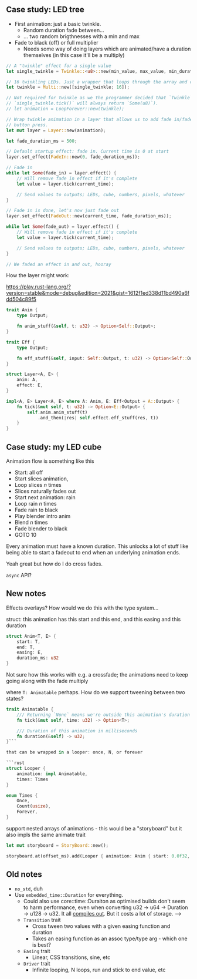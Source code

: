 ## Case study: LED tree

- First animation: just a basic twinkle.
  - Random duration fade between...
  - ... two random brigthnesses with a min and max
- Fade to black (off) or full multiplier
  - Needs some way of doing layers which are animated/have a duration themselves (in this case it'll
    be a multiply)

```rust
// A "twinkle" effect for a single value
let single_twinkle = Twinkle::<u8>::new(min_value, max_value, min_duration_ms, max_duration_ms);

// 16 twinkling LEDs. Just a wrapper that loops through the array and calls `.tick()` on the effect.
let twinkle = Multi::new([single_twinkle; 16]);

// Not required for twinkle as we the programmer decided that `Twinkle` never ends (i.e.
// `single_twinkle.tick()` will always return `Some(u8)`).
// let animation = LoopForever::new(twinkle);

// Wrap twinkle animation in a layer that allows us to add fade in/fade out e.g. in response to a
// button press.
let mut layer = Layer::new(animation);

let fade_duration_ms = 500;

// Default startup effect: fade in. Current time is 0 at start
layer.set_effect(FadeIn::new(0, fade_duration_ms));

// Fade in
while let Some(fade_in) = layer.effect() {
    // Will remove fade in effect if it's complete
    let value = layer.tick(current_time);

    // Send values to outputs; LEDs, cube, numbers, pixels, whatever
}

// Fade in is done, let's now just fade out
layer.set_effect(FadeOut::new(current_time, fade_duration_ms));

while let Some(fade_out) = layer.effect() {
    // Will remove fade in effect if it's complete
    let value = layer.tick(current_time);

    // Send values to outputs; LEDs, cube, numbers, pixels, whatever
}

// We faded an effect in and out, hooray
```

How the layer might work:

<https://play.rust-lang.org/?version=stable&mode=debug&edition=2021&gist=1612f1ed338d11bd490a6fdd504c89f5>

```rust
trait Anim {
    type Output;

    fn anim_stuff(&self, t: u32) -> Option<Self::Output>;
}

trait Eff {
    type Output;

    fn eff_stuff(&self, input: Self::Output, t: u32) -> Option<Self::Output>;
}

struct Layer<A, E> {
    anim: A,
    effect: E,
}

impl<A, E> Layer<A, E> where A: Anim, E: Eff<Output = A::Output> {
    fn tick(&mut self, t: u32) -> Option<E::Output> {
        self.anim.anim_stuff(t)
            .and_then(|res| self.effect.eff_stuff(res, t))
    }
}
```

## Case study: my LED cube

Animation flow is something like this

- Start: all off
- Start slices animation,
- Loop slices _n_ times
- Slices naturally fades out
- Start next animation: rain
- Loop rain _n_ times
- Fade rain to black
- Play blender intro anim
- Blend _n_ times
- Fade blender to black
- GOTO 10

Every animation must have a known duration. This unlocks a lot of stuff like being able to start a
fadeout to end when an underlying animation ends.

Yeah great but how do I do cross fades.

`async` API?

## New notes

Effects overlays? How would we do this with the type system...

struct: this animation has this start and this end, and this easing and this duration

```rust
struct Anim<T, E> {
    start: T,
    end: T,
    easing: E,
    duration_ms: u32
}
```

Not sure how this works with e.g. a crossfade; the animations need to keep going along with the fade
multiply

where `T: Animatable` perhaps. How do we support tweening between two states?

````rust
trait Animatable {
    /// Returning `None` means we're outside this animation's duration and have reached the final value.
    fn tick(&mut self, time: u32) -> Option<T>;

    /// Duration of this animation in milliseconds
    fn duration(&self) -> u32;
}```

that can be wrapped in a looper: once, N, or forever

```rust
struct Looper {
    animation: impl Animatable,
    times: Times
}

enum Times {
    Once,
    Count(usize),
    Forever,
}
````

support nested arrays of animations - this would be a "storyboard" but it also impls the same
animate trait

```rust
let mut storyboard = StoryBoard::new();

storyboard.at(offset_ms).add(Looper { animation: Anim { start: 0.0f32, end: 0.0f32, easing: Lerp, duration_ms: 100 }, times: Times::Count(10) });

```

## Old notes

- `no_std`, duh
- Use `embedded_time::Duration` for everything.
  - Could also use core::time::Duraiton as optimised builds don't seem to harm performance, even
  when converting u32 -> u64 -> Duration -> u128 -> u32. It all
  [compiles out](https://godbolt.org/z/reaWK6). But it costs a lot of storage.
    <!-- - `StatelessAnimation` trait for stateless animations
  <!-- - `StatefulAnimation` trait which takes `&mut self`. Do I even need this? Makes back/forward animations much more difficult --> -->
- `Transition` trait
  - Cross tween two values with a given easing function and duration
  - Takes an easing function as an assoc type/type arg - which one is best?
- `Easing` trait
  - Linear, CSS transitions, sine, etc
- `Driver` trait
  - Infinite looping, N loops, run and stick to end value, etc
